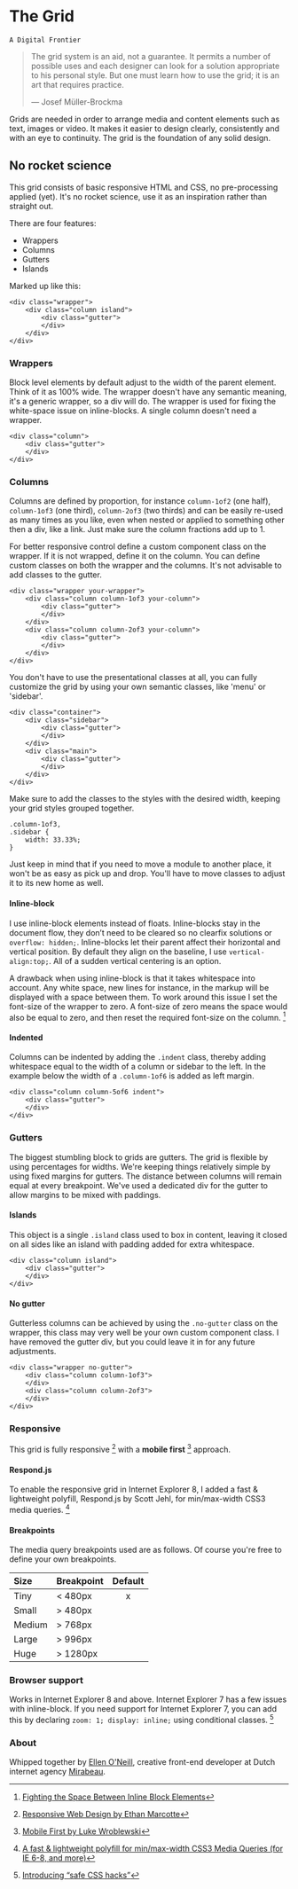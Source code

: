 # The Grid
`A Digital Frontier`

> The grid system is an aid, not a guarantee. It permits a number of possible uses and each designer can look for a solution appropriate to his personal style. But one must learn how to use the grid; it is an art that requires practice.
>
> — Josef Müller-Brockma

Grids are needed in order to arrange media and content elements such as text, images or video. It makes it easier to design clearly, consistently and with an eye to continuity. The grid is the foundation of any solid design.

## No rocket science
This grid consists of basic responsive HTML and CSS, no pre-processing applied (yet). It's no rocket science, use it as an inspiration rather than straight out.

There are four features:

- Wrappers
- Columns
- Gutters
- Islands

Marked up like this:

	<div class="wrapper">
		<div class="column island">
			<div class="gutter">
			</div>
		</div>
	</div>

### Wrappers
Block level elements by default adjust to the width of the parent element. Think of it as 100% wide. The wrapper doesn't have any semantic meaning, it's a generic wrapper, so a div will do. The wrapper is used for fixing the white-space issue on inline-blocks. A single column doesn't need a wrapper.

	<div class="column">
		<div class="gutter">
		</div>
	</div>

### Columns
Columns are defined by proportion, for instance `column-1of2` (one half), `column-1of3` (one third), `column-2of3` (two thirds) and can be easily re-used as many times as you like, even when nested or applied to something other then a div, like a link. Just make sure the column fractions add up to 1.

For better responsive control define a custom component class on the wrapper. If it is not wrapped, define it on the column. You can define custom classes on both the wrapper and the columns. It's not advisable to add classes to the gutter.

	<div class="wrapper your-wrapper">
		<div class="column column-1of3 your-column">
			<div class="gutter">
			</div>
		</div>
		<div class="column column-2of3 your-column">
			<div class="gutter">
			</div>
		</div>
	</div>	
	
You don't have to use the presentational classes at all, you can fully customize the grid by using your own semantic classes, like 'menu' or 'sidebar'.

	<div class="container">
		<div class="sidebar">
			<div class="gutter">
			</div>
		</div>
		<div class="main">
			<div class="gutter">
			</div>
		</div>
	</div>

Make sure to add the classes to the styles with the desired width, keeping your grid styles grouped together.

	.column-1of3,
	.sidebar {
		width: 33.33%;
	}

Just keep in mind that if you need to move a module to another place, it won't be as easy as pick up and drop. You'll have to move classes to adjust it to its new home as well.

#### Inline-block
I use inline-block elements instead of floats. Inline-blocks stay in the document flow, they don’t need to be cleared so no clearfix solutions or `overflow: hidden;`. Inline-blocks let their parent affect their horizontal and vertical position. By default they align on the baseline, I use `vertical-align:top;`. All of a sudden vertical centering is an option.

A drawback when using inline-block is that it takes whitespace into account. Any white space, new lines for instance, in the markup will be displayed with a space between them. To work around this issue I set the font-size of the wrapper to zero. A font-size of zero means the space would also be equal to zero, and then reset the required font-size on the column. [^1]

[^1]: [Fighting the Space Between Inline Block Elements](http://css-tricks.com/fighting-the-space-between-inline-block-elements/)

#### Indented
Columns can be indented by adding the `.indent` class, thereby adding whitespace equal to the width of a column or sidebar to the left. In the example below the width of a `.column-1of6` is added as left margin.

	<div class="column column-5of6 indent">
		<div class="gutter">
		</div>
	</div>

### Gutters
The biggest stumbling block to grids are gutters. The grid is flexible by using percentages for widths. We're keeping things relatively simple by using fixed margins for gutters. The distance between columns will remain equal at every breakpoint. We've used a dedicated div for the gutter to allow margins to be mixed with paddings.

#### Islands
This object is a single `.island` class used to box in content, leaving it closed on all sides like an island with padding added for extra whitespace.

	<div class="column island">
		<div class="gutter">
		</div>
	</div>

#### No gutter
Gutterless columns can be achieved by using the `.no-gutter` class on the wrapper, this class may very well be your own custom component class. I have removed the gutter div, but you could leave it in for any future adjustments.

	<div class="wrapper no-gutter">
		<div class="column column-1of3">		
		</div>
		<div class="column column-2of3">
		</div>
	</div>

### Responsive
This grid is fully responsive [^2] with a __mobile first__ [^3] approach. 

[^2]: [Responsive Web Design by Ethan Marcotte](http://www.abookapart.com/products/responsive-web-design)  
[^3]: [Mobile First by Luke Wroblewski](http://www.abookapart.com/products/mobile-first)

#### Respond.js
To enable the responsive grid in Internet Explorer 8, I added a fast & lightweight polyfill, Respond.js by Scott Jehl, for min/max-width CSS3 media queries. [^4]

[^4]: [A fast & lightweight polyfill for min/max-width CSS3 Media Queries (for IE 6-8, and more)](https://github.com/scottjehl/Respond) 

#### Breakpoints
The media query breakpoints used are as follows. Of course you're free to define your own breakpoints.

Size   | Breakpoint | Default
:----- | :--------- | :-----:
Tiny   | < 480px    | x
Small  | > 480px    | 
Medium | > 768px    | 
Large  | > 996px    | 
Huge   | > 1280px   | 

### Browser support
Works in Internet Explorer 8 and above. Internet Explorer 7 has a few issues with inline-block. If you need support for Internet Explorer 7, you can add this by declar­ing `zoom: 1; display: inline;` using conditional classes. [^5]

[^5]: [Introducing “safe CSS hacks”](http://mathiasbynens.be/notes/safe-css-hacks)

### About
Whipped together by [Ellen O'Neill](http://twitter.com/eliun), creative front-end developer at Dutch internet agency [Mirabeau](http://www.mirabeau.nl).
